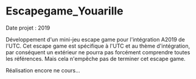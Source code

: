 # Escapegame_Youarille
Date projet : 2019

Développement d'un mini-jeu escape game pour l'intégration A2019 de l'UTC.
Cet escape game est spécifique à l'UTC et au thème d'intégration, par conséquent un extérieur ne pourra pas forcément comprendre toutes les références. Mais cela n'empêche pas de terminer cet escape game.

Réalisation encore ne cours...
